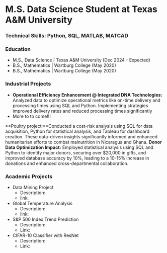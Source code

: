 # M.S. Data Science Student at Texas A&M University 

### Technical Skills: Python, SQL, MATLAB, MATCAD 

### Education
- M.S., Data Science | Texas A&M University (Dec 2024 - Expected)
- B.S., Mathematics | Wartburg College (May 2020)
- B.S., Mathematics | Wartburg College (May 2020)

### Industrial Projects
- **Operational Efficiency Enhancement @ Integrated DNA Technologies:** Analyzed data to optimize operational metrics like on-time delivery and processing times using SQL and Python. Implementing strategies improved delivery rates and reduced processing times significantly
- More to to come!!! 
   

**Poultry project:**Conducted a cost-risk analysis using SQL for data acquisition, Python for statistical analysis, and Tableau for dashboard creation. These data-driven insights significantly informed and enhanced humanitarian efforts to combat malnutrition in Nicaragua and Ghana.
**Donor Data Optimization Impact:** Employed statistical analysis using SQL and Python to identify major donors, securing over $20,000 in gifts, and improved database accuracy by 10%, leading to a 10-15% increase in donations and enhanced cross-departmental collaboration.

### Academic Projects
  - Data Mining Project
       - Description: 
       - link: 
  - Global Temperature Analysis
       - Description:
       - link: 
  - S&P 500 Index Trend Prediction
       - Description:
       - Link:
  - CIFAR-10 Classifier with ResNet
       - Description:
       - Link:
         

